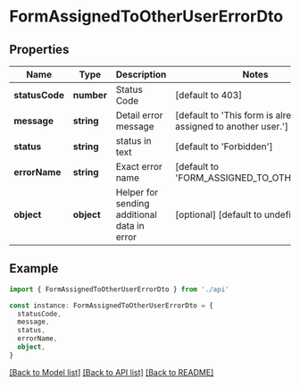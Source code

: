 # FormAssignedToOtherUserErrorDto

## Properties

| Name           | Type       | Description                                 | Notes                                                         |
| -------------- | ---------- | ------------------------------------------- | ------------------------------------------------------------- |
| **statusCode** | **number** | Status Code                                 | [default to 403]                                              |
| **message**    | **string** | Detail error message                        | [default to 'This form is already assigned to another user.'] |
| **status**     | **string** | status in text                              | [default to 'Forbidden']                                      |
| **errorName**  | **string** | Exact error name                            | [default to 'FORM_ASSIGNED_TO_OTHER_USER']                    |
| **object**     | **object** | Helper for sending additional data in error | [optional] [default to undefined]                             |

## Example

```typescript
import { FormAssignedToOtherUserErrorDto } from './api'

const instance: FormAssignedToOtherUserErrorDto = {
  statusCode,
  message,
  status,
  errorName,
  object,
}
```

[[Back to Model list]](../README.md#documentation-for-models) [[Back to API list]](../README.md#documentation-for-api-endpoints) [[Back to README]](../README.md)

